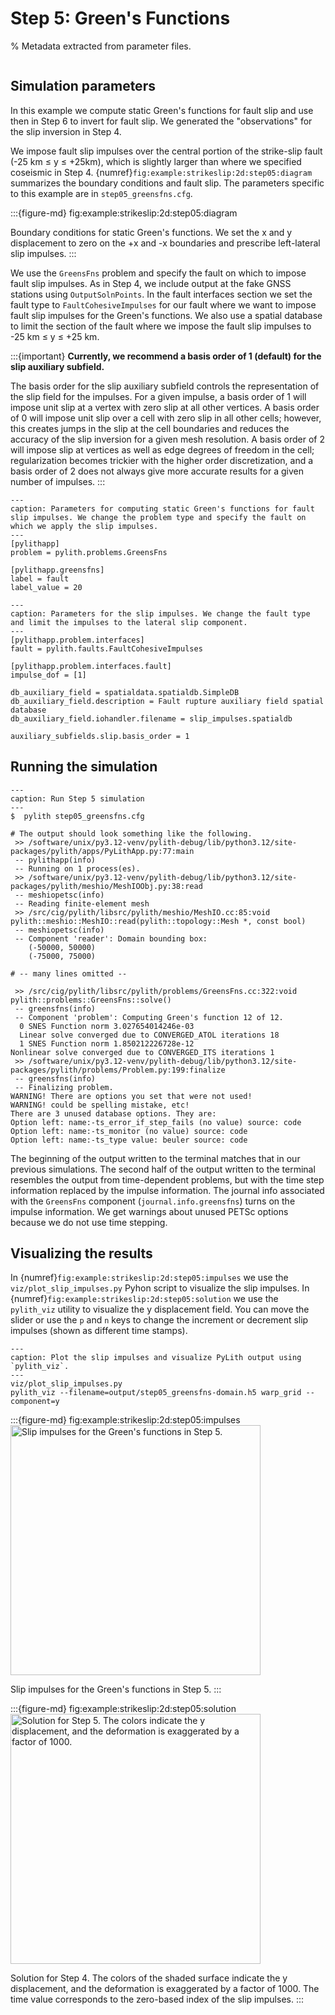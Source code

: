 # Step 5: Green's Functions

% Metadata extracted from parameter files.
```{include} step05_greensfns-synopsis.md
```

## Simulation parameters

In this example we compute static Green's functions for fault slip and use then in Step 6 to invert for fault slip.
We generated the "observations" for the slip inversion in Step 4.

We impose fault slip impulses over the central portion of the strike-slip fault (-25 km $\le$ y $\le$ +25km), which is slightly larger than where we specified coseismic in Step 4. {numref}`fig:example:strikeslip:2d:step05:diagram` summarizes the boundary conditions and fault slip.
The parameters specific to this example are in `step05_greensfns.cfg`.

:::{figure-md} fig:example:strikeslip:2d:step05:diagram
<img src="figs/step05-diagram.*" alt="" scale="75%">

Boundary conditions for static Green's functions.
We set the x and y displacement to zero on the +x and -x boundaries and prescribe left-lateral slip impulses.
:::

We use the `GreensFns` problem and specify the fault on which to impose fault slip impulses.
As in Step 4, we include output at the fake GNSS stations using `OutputSolnPoints`.
In the fault interfaces section we set the fault type to `FaultCohesiveImpulses` for our fault where we want to impose fault slip impulses for the Green's functions.
We also use a spatial database to limit the section of the fault where we impose the fault slip impulses to -25 km $\le$ y $\le$ +25 km.

:::{important}
**Currently, we recommend a basis order of 1 (default) for the slip auxiliary subfield.**

The basis order for the slip auxiliary subfield controls the representation of the slip field for the impulses.
For a given impulse, a basis order of 1 will impose unit slip at a vertex with zero slip at all other vertices.
A basis order of 0 will impose unit slip over a cell with zero slip in all other cells; however, this creates jumps in the slip at the cell boundaries and reduces the accuracy of the slip inversion for a given mesh resolution.
A basis order of 2 will impose slip at vertices as well as edge degrees of freedom in the cell; regularization becomes trickier with the higher order discretization, and a basis order of 2 does not always give more accurate results for a given number of impulses.
:::

```{code-block} cfg
---
caption: Parameters for computing static Green's functions for fault slip impulses. We change the problem type and specify the fault on which we apply the slip impulses.
---
[pylithapp]
problem = pylith.problems.GreensFns

[pylithapp.greensfns]
label = fault
label_value = 20
```

```{code-block} cfg
---
caption: Parameters for the slip impulses. We change the fault type and limit the impulses to the lateral slip component.
---
[pylithapp.problem.interfaces]
fault = pylith.faults.FaultCohesiveImpulses

[pylithapp.problem.interfaces.fault]
impulse_dof = [1]

db_auxiliary_field = spatialdata.spatialdb.SimpleDB
db_auxiliary_field.description = Fault rupture auxiliary field spatial database
db_auxiliary_field.iohandler.filename = slip_impulses.spatialdb

auxiliary_subfields.slip.basis_order = 1
```

## Running the simulation

```{code-block} console
---
caption: Run Step 5 simulation
---
$  pylith step05_greensfns.cfg

# The output should look something like the following.
 >> /software/unix/py3.12-venv/pylith-debug/lib/python3.12/site-packages/pylith/apps/PyLithApp.py:77:main
 -- pylithapp(info)
 -- Running on 1 process(es).
 >> /software/unix/py3.12-venv/pylith-debug/lib/python3.12/site-packages/pylith/meshio/MeshIOObj.py:38:read
 -- meshiopetsc(info)
 -- Reading finite-element mesh
 >> /src/cig/pylith/libsrc/pylith/meshio/MeshIO.cc:85:void pylith::meshio::MeshIO::read(pylith::topology::Mesh *, const bool)
 -- meshiopetsc(info)
 -- Component 'reader': Domain bounding box:
    (-50000, 50000)
    (-75000, 75000)

# -- many lines omitted --

 >> /src/cig/pylith/libsrc/pylith/problems/GreensFns.cc:322:void pylith::problems::GreensFns::solve()
 -- greensfns(info)
 -- Component 'problem': Computing Green's function 12 of 12.
  0 SNES Function norm 3.027654014246e-03
  Linear solve converged due to CONVERGED_ATOL iterations 18
  1 SNES Function norm 1.850212226728e-12
Nonlinear solve converged due to CONVERGED_ITS iterations 1
 >> /software/unix/py3.12-venv/pylith-debug/lib/python3.12/site-packages/pylith/problems/Problem.py:199:finalize
 -- greensfns(info)
 -- Finalizing problem.
WARNING! There are options you set that were not used!
WARNING! could be spelling mistake, etc!
There are 3 unused database options. They are:
Option left: name:-ts_error_if_step_fails (no value) source: code
Option left: name:-ts_monitor (no value) source: code
Option left: name:-ts_type value: beuler source: code
```

The beginning of the output written to the terminal matches that in our previous simulations.
The second half of the output written to the terminal resembles the output from time-dependent problems, but with the time step information replaced by the impulse information.
The journal info associated with the `GreensFns` component (`journal.info.greensfns`) turns on the impulse information.
We get warnings about unused PETSc options because we do not use time stepping.

## Visualizing the results

In {numref}`fig:example:strikeslip:2d:step05:impulses` we use the `viz/plot_slip_impulses.py` Pyhon script to visualize the slip impulses.
In {numref}`fig:example:strikeslip:2d:step05:solution` we use the `pylith_viz` utility to visualize the y displacement field.
You can move the slider or use the `p` and `n` keys to change the increment or decrement slip impulses (shown as different time stamps).

```{code-block} console
---
caption: Plot the slip impulses and visualize PyLith output using `pylith_viz`.
---
viz/plot_slip_impulses.py
pylith_viz --filename=output/step05_greensfns-domain.h5 warp_grid --component=y
```

:::{figure-md} fig:example:strikeslip:2d:step05:impulses
<img src="figs/step05_greensfns-impulses.*" alt="Slip impulses for the Green's functions in Step 5." width="400px"/>

Slip impulses for the Green's functions in Step 5.
:::

:::{figure-md} fig:example:strikeslip:2d:step05:solution
<img src="figs/step05-solution.*" alt="Solution for Step 5. The colors indicate the y displacement, and the deformation is exaggerated by a factor of 1000." width="400px"/>

Solution for Step 4.
The colors of the shaded surface indicate the y displacement, and the deformation is exaggerated by a factor of 1000.
The time value corresponds to the zero-based index of the slip impulses.
:::
